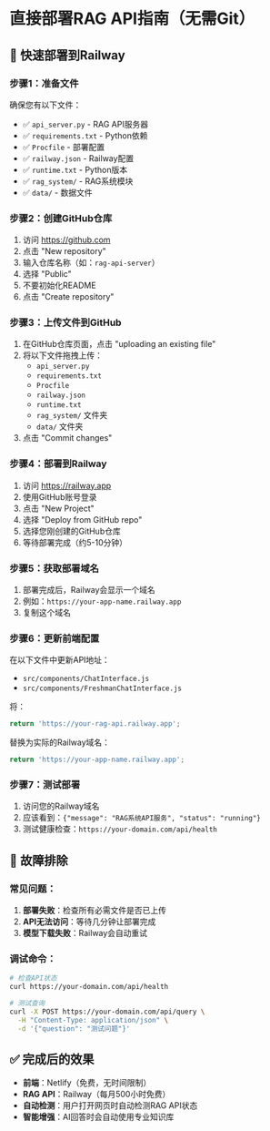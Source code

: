 # 直接部署RAG API指南（无需Git）

## 🚀 快速部署到Railway

### 步骤1：准备文件
确保您有以下文件：
- ✅ `api_server.py` - RAG API服务器
- ✅ `requirements.txt` - Python依赖
- ✅ `Procfile` - 部署配置
- ✅ `railway.json` - Railway配置
- ✅ `runtime.txt` - Python版本
- ✅ `rag_system/` - RAG系统模块
- ✅ `data/` - 数据文件

### 步骤2：创建GitHub仓库
1. 访问 https://github.com
2. 点击 "New repository"
3. 输入仓库名称（如：`rag-api-server`）
4. 选择 "Public"
5. 不要初始化README
6. 点击 "Create repository"

### 步骤3：上传文件到GitHub
1. 在GitHub仓库页面，点击 "uploading an existing file"
2. 将以下文件拖拽上传：
   - `api_server.py`
   - `requirements.txt`
   - `Procfile`
   - `railway.json`
   - `runtime.txt`
   - `rag_system/` 文件夹
   - `data/` 文件夹
3. 点击 "Commit changes"

### 步骤4：部署到Railway
1. 访问 https://railway.app
2. 使用GitHub账号登录
3. 点击 "New Project"
4. 选择 "Deploy from GitHub repo"
5. 选择您刚创建的GitHub仓库
6. 等待部署完成（约5-10分钟）

### 步骤5：获取部署域名
1. 部署完成后，Railway会显示一个域名
2. 例如：`https://your-app-name.railway.app`
3. 复制这个域名

### 步骤6：更新前端配置
在以下文件中更新API地址：
- `src/components/ChatInterface.js`
- `src/components/FreshmanChatInterface.js`

将：
```javascript
return 'https://your-rag-api.railway.app';
```

替换为实际的Railway域名：
```javascript
return 'https://your-app-name.railway.app';
```

### 步骤7：测试部署
1. 访问您的Railway域名
2. 应该看到：`{"message": "RAG系统API服务", "status": "running"}`
3. 测试健康检查：`https://your-domain.com/api/health`

## 🔧 故障排除

### 常见问题：
1. **部署失败**：检查所有必需文件是否已上传
2. **API无法访问**：等待几分钟让部署完成
3. **模型下载失败**：Railway会自动重试

### 调试命令：
```bash
# 检查API状态
curl https://your-domain.com/api/health

# 测试查询
curl -X POST https://your-domain.com/api/query \
  -H "Content-Type: application/json" \
  -d '{"question": "测试问题"}'
```

## ✅ 完成后的效果

- **前端**：Netlify（免费，无时间限制）
- **RAG API**：Railway（每月500小时免费）
- **自动检测**：用户打开网页时自动检测RAG API状态
- **智能增强**：AI回答时会自动使用专业知识库 